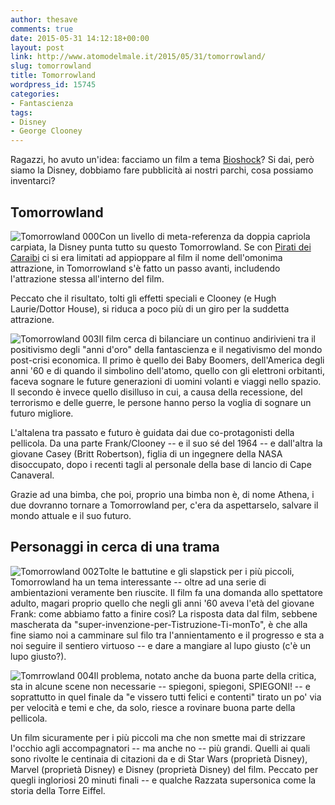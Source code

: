 ```yaml
---
author: thesave
comments: true
date: 2015-05-31 14:12:18+00:00
layout: post
link: http://www.atomodelmale.it/2015/05/31/tomorrowland/
slug: tomorrowland
title: Tomorrowland
wordpress_id: 15745
categories:
- Fantascienza
tags:
- Disney
- George Clooney
---
```


Ragazzi, ho avuto un'idea: facciamo un film a tema [Bioshock](http://www.atomodelmale.it/2007/10/13/andiamo-mister-bolla/)? Si dai, però siamo la Disney, dobbiamo fare pubblicità ai nostri parchi, cosa possiamo inventarci?



## Tomorrowland



![Tomorrowland 000](http://www.atomodelmale.it/wp-content/uploads/2015/05/Tomorrowland-000-203x300.jpg)Con un livello di meta-referenza da doppia capriola carpiata, la Disney punta tutto su questo Tomorrowland. Se con [Pirati dei Caraibi](http://www.atomodelmale.it/2007/06/01/dritti-alla-meta-e-conquista-la-preda-la-trilogia-di-pirati-dei-caraibi/) ci si era limitati ad appioppare al film il nome dell'omonima attrazione, in Tomorrowland s'è fatto un passo avanti, includendo l'attrazione stessa all'interno del film.

Peccato che il risultato, tolti gli effetti speciali e Clooney (e Hugh Laurie/Dottor House), si riduca a poco più di un giro per la suddetta attrazione.

![Tomorrowland 003](http://www.atomodelmale.it/wp-content/uploads/2015/05/Tomorrowland-003-300x200.jpg)Il film cerca di bilanciare un continuo andirivieni tra il positivismo degli "anni d'oro" della fantascienza e il negativismo del mondo post-crisi economica. Il primo è quello dei Baby Boomers, dell'America degli anni '60 e di quando il simbolino dell'atomo, quello con gli elettroni orbitanti, faceva sognare le future generazioni di uomini volanti e viaggi nello spazio. Il secondo è invece quello disilluso in cui, a causa della recessione, del terrorismo e delle guerre, le persone hanno perso la voglia di sognare un futuro migliore.



L'altalena tra passato e futuro è guidata dai due co-protagonisti della pellicola. Da una parte Frank/Clooney -- e il suo sé del 1964 -- e dall'altra la giovane Casey (Britt Robertson), figlia di un ingegnere della NASA disoccupato, dopo i recenti tagli al personale della base di lancio di Cape Canaveral.

Grazie ad una bimba, che poi, proprio una bimba non è, di nome Athena, i due dovranno tornare a Tomorrowland per, c'era da aspettarselo, salvare il mondo attuale e il suo futuro.



## Personaggi in cerca di una trama



![Tomorrowland 002](http://www.atomodelmale.it/wp-content/uploads/2015/05/Tomorrowland-002-300x159.jpg)Tolte le battutine e gli slapstick per i più piccoli, Tomorrowland ha un tema interessante -- oltre ad una serie di ambientazioni veramente ben riuscite. Il film fa una domanda allo spettatore adulto, magari proprio quello che negli gli anni '60 aveva l'età del giovane Frank: come abbiamo fatto a finire così? La risposta data dal film, sebbene mascherata da "super-invenzione-per-Tistruzione-Ti-monTo", è che alla fine siamo noi a camminare sul filo tra l'annientamento e il progresso e sta a noi seguire il sentiero virtuoso -- e dare a mangiare al lupo giusto (c'è un lupo giusto?).

![Tomrrowland 004](http://www.atomodelmale.it/wp-content/uploads/2015/05/Tomrrowland-004-300x200.jpg)Il problema, notato anche da buona parte della critica, sta in alcune scene non necessarie -- spiegoni, spiegoni, SPIEGONI! -- e soprattutto in quel finale da "e vissero tutti felici e contenti" tirato un po' via per velocità e temi e che, da solo, riesce a rovinare buona parte della pellicola.

Un film sicuramente per i più piccoli ma che non smette mai di strizzare l'occhio agli accompagnatori -- ma anche no -- più grandi. Quelli ai quali sono rivolte le centinaia di citazioni da e di Star Wars (proprietà Disney), Marvel (proprietà Disney) e Disney (proprietà Disney) del film. Peccato per quegli ingloriosi 20 minuti finali -- e qualche Razzata supersonica come la storia della Torre Eiffel.
